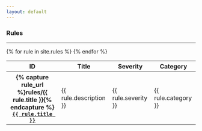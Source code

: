 ```yaml
---
layout: default
---
```


<div class="uk-card uk-card-body">    
<h3>Rules</h3>

<hr class="uk-divider-icon">

<table class="uk-table uk-table-hover">
  <thead>
    <tr>
      <th>ID</th>
      <th>Title</th>
      <th>Severity</th>
      <th>Category</th>
    </tr>
  </thead>
  <tbody>
{% for rule in site.rules %}
    <tr>
      <th>
        {% capture rule_url %}rules/{{ rule.title }}{% endcapture %}
        <a href="{{ rule_url | relative_url }}">
          <code>{{ rule.title }}</code>
        </a>
      </th>
      <td>{{ rule.description }}</td>
      <td>{{ rule.severity }}</td>
      <td>{{ rule.category }}</td>
    </tr>
{% endfor %}
  </tbody>
</table>
</div>